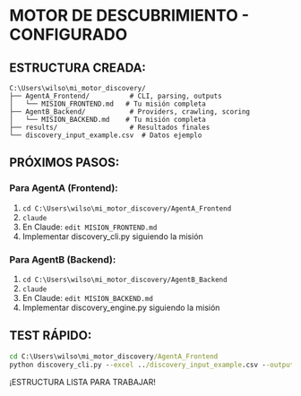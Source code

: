 # MOTOR DE DESCUBRIMIENTO - CONFIGURADO

## ESTRUCTURA CREADA:
```
C:\Users\wilso\mi_motor_discovery/
├── AgentA_Frontend/          # CLI, parsing, outputs
│   └── MISION_FRONTEND.md   # Tu misión completa
├── AgentB_Backend/           # Providers, crawling, scoring  
│   └── MISION_BACKEND.md    # Tu misión completa
├── results/                  # Resultados finales
└── discovery_input_example.csv  # Datos ejemplo
```

## PRÓXIMOS PASOS:

### Para AgentA (Frontend):
1. `cd C:\Users\wilso\mi_motor_discovery/AgentA_Frontend`
2. `claude`
3. En Claude: `edit MISION_FRONTEND.md`
4. Implementar discovery_cli.py siguiendo la misión

### Para AgentB (Backend):
1. `cd C:\Users\wilso\mi_motor_discovery/AgentB_Backend`  
2. `claude`
3. En Claude: `edit MISION_BACKEND.md`
4. Implementar discovery_engine.py siguiendo la misión

## TEST RÁPIDO:
```cmd
cd C:\Users\wilso\mi_motor_discovery/AgentA_Frontend
python discovery_cli.py --excel ../discovery_input_example.csv --output-destination ../results/
```

¡ESTRUCTURA LISTA PARA TRABAJAR!
